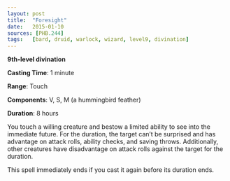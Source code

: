 ```yaml
---
layout: post
title:  "Foresight"
date:   2015-01-10
sources: [PHB.244]
tags:   [bard, druid, warlock, wizard, level9, divination]
---
```


**9th-level divination**

**Casting Time**: 1 minute

**Range**: Touch

**Components**: V, S, M (a hummingbird feather)

**Duration**: 8 hours

You touch a willing creature and bestow a limited ability to see into the immediate future. For the duration, the target can’t be surprised and has advantage on attack rolls, ability checks, and saving throws. Additionally, other creatures have disadvantage on attack rolls against the target for the duration.

This spell immediately ends if you cast it again before its duration ends.
